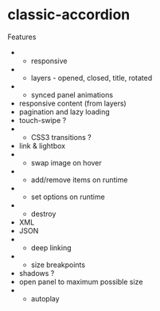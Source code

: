 classic-accordion
=================

Features

* + responsive
* + layers - opened, closed, title, rotated
* + synced panel animations
* responsive content (from layers)
* pagination and lazy loading
* touch-swipe ?
* + CSS3 transitions ?
* link & lightbox
* + swap image on hover
* + add/remove items on runtime
* + set options on runtime
* + destroy
* XML
* JSON
* + deep linking
* + size breakpoints
* shadows ?
* open panel to maximum possible size
* + autoplay